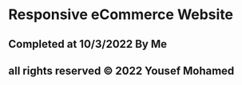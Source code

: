 # Responsive eCommerce Website
## Completed at 10/3/2022 By Me 
## all rights reserved © 2022 Yousef Mohamed 
